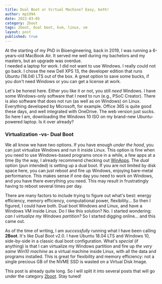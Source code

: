 ```yaml
---
title: Dual Boot or Virtual Machine? Easy, both!
author: mp1994
date: 2022-03-05
category: 2boot
tags: 2boot, dual boot, kvm, linux, vm
layout: post
published: true
---
```


At the starting of my PhD in Bioengineering, back in 2019, I was running a 6-years-old MacBook Air. 
It served me well during my bachelors and my masters, but an upgrade was overdue.\
I needed a laptop for work. I did not want to use Windows. I really could not go back. I chose the new Dell XPS 13, the developer edition that runs Ubuntu (18.04) LTS out of the box. 
A great option to save some bucks, if you don't need Windows or you can get a license at work.

Let's be honest here. Either you like it or not, you still _need_ Windows. I have some Windows-only software that I need to run 
(e.g., PSoC Creator). There is also software that does not run (as well as on Windows) on Linux. Everything developed by Microsoft, for example. Office 365 is quite good these days, and well integrated with OneDrive. 
The web version just sucks. So here I am, downloading the Windows 10 ISO on my brand-new Ubuntu-powered laptop. Is it over already? 

### Virtualization -vs- Dual Boot

We all know we have two options. If you have enough _under the hood_, you can just virtualize Windows and run it inside Linux. This option is fine when you need to use Windows-based programs once in a while, 
a few apps at a time (by the way, I already recommend checking out [WinApps](https://github.com/Fmstrat/winapps). The _dual_ option (pun intended) is setting up a dual boot. If you are not limited by disk space here, you can just reboot and fire up Windows, enjoying bare-metal performance. This makes sense if one day you need to work 
on Windows, and you have there everything you need. This may result in frustratingly having to reboot several times per day.

There are many factors to include trying to figure out what's best: energy efficiency, memory efficiency, computational power, flexibility... 
So then I figured, I could have both. Dual boot Windows and Linux, and have a Windows VM inside Linux. Do I like this solution? No. 
I started wondering: _can I virtualize my Windows partition?_ So I started digging online... and this came out.

As of the time of writing, I am _successfully_ running what I have been calling __2Boot__. It's like Dual Boot v2.0. I have Ubuntu 18.04 LTS and Windows 10, 
side-by-side in a classic dual boot configuration. What's _special_ (if anything) is that I can virtualize my Windows partition and fire up _the very same Win10 machine_ as a virtual machine inside Linux, 
with all the data and programs installed. This is great for flexibility and memory efficiency: not a single precious GB of the NVME SSD is wasted on a Virtual Disk Image.

This post is already quite long. So I will split it into several posts that will go under the category [2boot](/2boot/). Stay tuned!
